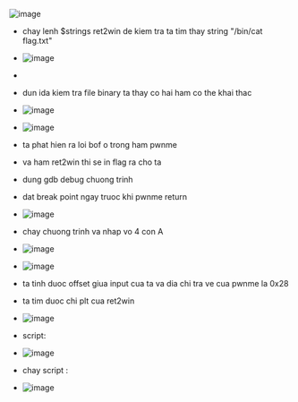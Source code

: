 ![image](https://user-images.githubusercontent.com/93699926/224473031-a52dc2fa-020f-4dfa-8f92-6eccf532054b.png)

* chay lenh $strings ret2win de kiem tra ta tim thay string "/bin/cat flag.txt"
* ![image](https://user-images.githubusercontent.com/93699926/224473096-0e14da07-5f42-42a0-9459-e2cb9f0edf22.png)
*

* dun ida kiem tra file binary ta thay co hai ham co the khai thac
* ![image](https://user-images.githubusercontent.com/93699926/224473138-1d72e5d7-d767-4511-b843-e1d060bade74.png)
* ![image](https://user-images.githubusercontent.com/93699926/224473169-9218d262-2719-4a2f-8f85-e77e3b2e4612.png)
* ta phat hien ra loi bof o trong ham pwnme
* va ham ret2win thi se in flag ra cho ta
* dung gdb debug chuong trinh 
* dat break point ngay truoc khi pwnme return 
* ![image](https://user-images.githubusercontent.com/93699926/224473268-85fdd988-1378-439f-a7b5-df227748b6f4.png)
* chay chuong trinh va nhap vo 4 con A
* ![image](https://user-images.githubusercontent.com/93699926/224473307-d0d39aab-b8df-459c-9718-90dc850d1178.png)
* ![image](https://user-images.githubusercontent.com/93699926/224473349-935b91a6-d452-497d-af90-49167c3e0cb2.png)
* ta tinh duoc offset giua input cua ta va dia chi tra ve cua pwnme la 0x28
* ta tim duoc chi plt cua ret2win
* ![image](https://user-images.githubusercontent.com/93699926/224473401-049552db-f521-4c22-90a4-1929ad39bd41.png)


* script:
* ![image](https://user-images.githubusercontent.com/93699926/224473691-29e420f8-210a-4b02-9b5f-cbe5e89bb72d.png)

* chay script :
* ![image](https://user-images.githubusercontent.com/93699926/224473677-3960d191-0ef5-4844-ba94-dd891a77cbb2.png)

